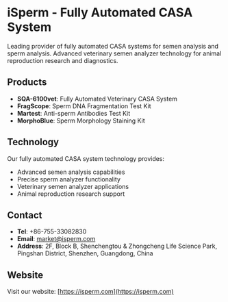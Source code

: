 # iSperm - Fully Automated CASA System

Leading provider of fully automated CASA systems for semen analysis and sperm analysis. Advanced veterinary semen analyzer technology for animal reproduction research and diagnostics.

## Products

- **SQA-6100vet**: Fully Automated Veterinary CASA System
- **FragScope**: Sperm DNA Fragmentation Test Kit
- **Martest**: Anti-sperm Antibodies Test Kit
- **MorphoBlue**: Sperm Morphology Staining Kit

## Technology

Our fully automated CASA system technology provides:
- Advanced semen analysis capabilities
- Precise sperm analyzer functionality
- Veterinary semen analyzer applications
- Animal reproduction research support

## Contact

- **Tel**: +86-755-33082830
- **Email**: market@isperm.com
- **Address**: 2F, Block B, Shenchengtou & Zhongcheng Life Science Park, Pingshan District, Shenzhen, Guangdong, China

## Website


Visit our website: [https://isperm.com](https://isperm.com) 
